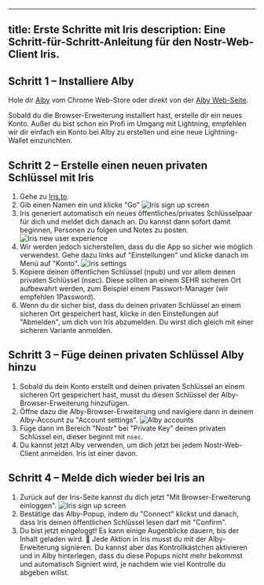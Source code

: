 ---
title: Erste Schritte mit Iris
description: Eine Schritt-für-Schritt-Anleitung für den Nostr-Web-Client Iris.
------------------------------------------------------------------------------

## Schritt 1 – Installiere Alby

Hole dir [Alby](https://chrome.google.com/webstore/detail/alby-bitcoin-lightning-wa/iokeahhehimjnekafflcihljlcjccdbe) vom Chrome Web-Store oder direkt von der [Alby Web-Seite](https://getalby.com/).

Sobald du die Browser-Erweiterung installiert hast, erstelle dir ein neues Konto. Außer du bist schon ein Profi im Umgang mit Lightning, empfehlen wir dir einfach ein Konto bei Alby zu erstellen und eine neue Lightning-Wallet einzurichten.

## Schritt 2 – Erstelle einen neuen privaten Schlüssel mit Iris

1. Gehe zu [Iris.to](https://iris.to).
2. Gib einen Namen ein und klicke "Go" ![Iris sign up screen](/images/iris-signup.webp)
3. Iris generiert automatisch ein neues öffentliches/privates Schlüsselpaar für dich und meldet dich danach an. Du kannst dann sofort damit beginnen, Personen zu folgen und Notes zu posten. ![Iris new user experience](/images/iris-nux.webp)
4. Wir werden jedoch sicherstellen, dass du die App so sicher wie möglich verwendest. Gehe dazu links auf "Einstellungen" und klicke danach im Menü auf "Konto". ![Iris settings](/images/iris-accounts-settings.webp)
5. Kopiere deinen öffentlichen Schlüssel (npub) und vor allem deinen privaten Schlüssel (nsec). Diese sollten an einem SEHR sicheren Ort aufbewahrt werden, zum Beispiel einem Passwort-Manager (wir empfehlen 1Password).
6. Wenn du dir sicher bist, dass du deinen privaten Schlüssel an einem sicheren Ort gespeichert hast, klicke in den Einstellungen auf "Abmelden", um dich von Iris abzumelden. Du wirst dich gleich mit einer sicheren Variante anmelden.

## Schritt 3 – Füge deinen privaten Schlüssel Alby hinzu

1. Sobald du dein Konto erstellt und deinen privaten Schlüssel an einem sicheren Ort gespeichert hast, musst du diesen Schlüssel der Alby-Browser-Erweiterung hinzufügen.
2. Öffne dazu die Alby-Browser-Erweiterung und navigiere dann in deinem Alby-Account zu "Account settings". ![Alby accounts](/images/alby-accounts.webp)
3. Füge dann im Bereich "Nostr" bei "Private Key" deinen privaten Schlüssel ein, dieser beginnt mit `nsec`.
4. Du kannst jetzt Alby verwenden, um dich jetzt bei jedem Nostr-Web-Client anmelden. Iris ist einer davon.

## Schritt 4 – Melde dich wieder bei Iris an

1. Zurück auf der Iris-Seite kannst du dich jetzt "Mit Browser-Erweiterung einloggen". ![Iris sign up screen](/images/iris-signup.webp)
2. Bestätige das Alby-Popup, indem du "Connect" klickst und danach, dass Iris deinen öffentlichen Schlüssel lesen darf mit "Confirm".
3. Du bist jetzt eingeloggt! Es kann einige Augenblicke dauern, bis der Inhalt geladen wird. 🤙 Jede Aktion in Iris musst du mit der Alby-Erweiterung signieren. Du kannst aber das Kontrollkästchen aktivieren und in Alby hinterlegen, dass du diese Popups nicht mehr bekommst und automatisch Signiert wird, je nachdem wie viel Kontrolle du abgeben willst.